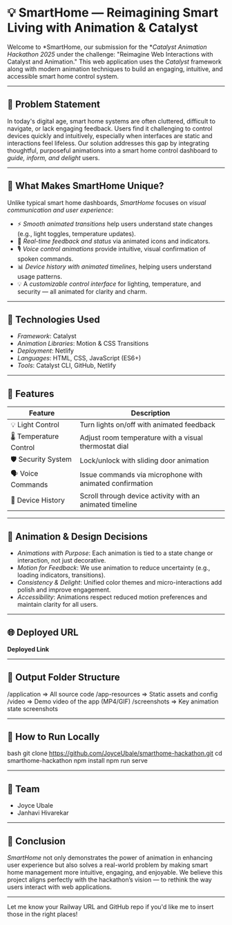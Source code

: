 # 💡 SmartHome — Reimagining Smart Living with Animation & Catalyst

Welcome to *SmartHome, our submission for the **Catalyst Animation Hackathon 2025* under the challenge: "Reimagine Web Interactions with Catalyst and Animation." This web application uses the *Catalyst* framework along with modern animation techniques to build an engaging, intuitive, and accessible smart home control system.

---

## 🧠 Problem Statement

In today's digital age, smart home systems are often cluttered, difficult to navigate, or lack engaging feedback. Users find it challenging to control devices quickly and intuitively, especially when interfaces are static and interactions feel lifeless. Our solution addresses this gap by integrating thoughtful, purposeful animations into a smart home control dashboard to *guide, inform, and delight* users.

---

## 🌟 What Makes SmartHome Unique?

Unlike typical smart home dashboards, *SmartHome* focuses on *visual communication and user experience*:
- ⚡ *Smooth animated transitions* help users understand state changes (e.g., light toggles, temperature updates).
- 🔁 *Real-time feedback and status* via animated icons and indicators.
- 🎙 *Voice control animations* provide intuitive, visual confirmation of spoken commands.
- 📊 *Device history with animated timelines*, helping users understand usage patterns.
- 💡 A *customizable control interface* for lighting, temperature, and security — all animated for clarity and charm.

---

## 🔧 Technologies Used

- *Framework*: Catalyst
- *Animation Libraries*: Motion & CSS Transitions
- *Deployment*: Netlify
- *Languages*: HTML, CSS, JavaScript (ES6+)
- *Tools*: Catalyst CLI, GitHub, Netlify

---

## 🚀 Features

| Feature              | Description                                                                 |
|----------------------|-----------------------------------------------------------------------------|
| 💡 Light Control     | Turn lights on/off with animated feedback                                   |
| 🌡 Temperature Control | Adjust room temperature with a visual thermostat dial                      |
| 🛡 Security System   | Lock/unlock with sliding door animation                                      |
| 🗣 Voice Commands     | Issue commands via microphone with animated confirmation                    |
| 📜 Device History     | Scroll through device activity with an animated timeline                    |

---

## 🎨 Animation & Design Decisions

- *Animations with Purpose*: Each animation is tied to a state change or interaction, not just decorative.
- *Motion for Feedback*: We use animation to reduce uncertainty (e.g., loading indicators, transitions).
- *Consistency & Delight*: Unified color themes and micro-interactions add polish and improve engagement.
- *Accessibility*: Animations respect reduced motion preferences and maintain clarity for all users.

---

## 🌐 Deployed URL

**Deployed Link**  


---

## 📂 Output Folder Structure


/application        => All source code
/app-resources      => Static assets and config
/video              => Demo video of the app (MP4/GIF)
/screenshots        => Key animation state screenshots


---

## 🧠 How to Run Locally

bash
git clone https://github.com/JoyceUbale/smarthome-hackathon.git
cd smarthome-hackathon
npm install
npm run serve


---

## 👥 Team

- Joyce Ubale
- Janhavi Hivarekar

---


## 🏁 Conclusion

*SmartHome* not only demonstrates the power of animation in enhancing user experience but also solves a real-world problem by making smart home management more intuitive, engaging, and enjoyable. We believe this project aligns perfectly with the hackathon’s vision — to rethink the way users interact with web applications.

---

Let me know your Railway URL and GitHub repo if you'd like me to insert those in the right places!